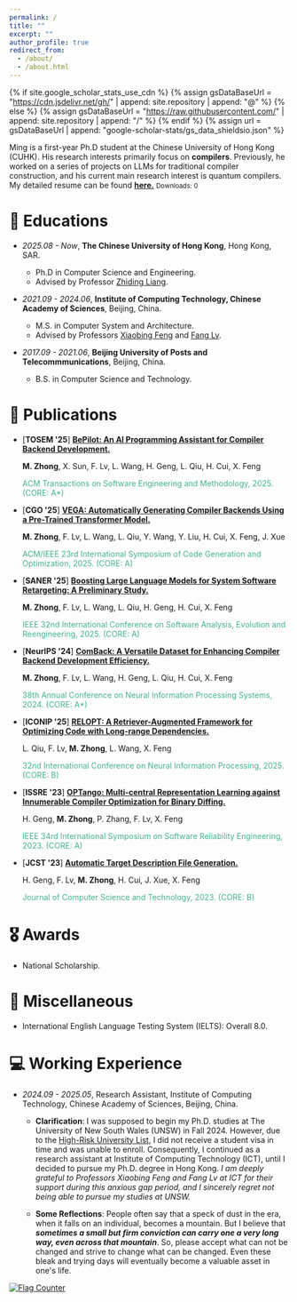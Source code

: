 ```yaml
---
permalink: /
title: ""
excerpt: ""
author_profile: true
redirect_from: 
  - /about/
  - /about.html
---
```


{% if site.google_scholar_stats_use_cdn %}
{% assign gsDataBaseUrl = "https://cdn.jsdelivr.net/gh/" | append: site.repository | append: "@" %}
{% else %}
{% assign gsDataBaseUrl = "https://raw.githubusercontent.com/" | append: site.repository | append: "/" %}
{% endif %}
{% assign url = gsDataBaseUrl | append: "google-scholar-stats/gs_data_shieldsio.json" %}

<span class='anchor' id='about-me'></span>

Ming is a first-year Ph.D student at the Chinese University of Hong Kong (CUHK). His research interests primarily focus on **compilers**. Previously, he worked on a series of projects on LLMs for traditional compiler construction, and his current main research interest is quantum compilers. My detailed resume can be found <a id="cv-link" href="files/resume_Ming.pdf" target="_blank"><b>here.</b></a>
<small> Downloads: <span id="cv-count">0</span></small>

<script>
(function () {
  const NS = "dockzhong1105.github.io"; 
  const KEY = "cv_downloads";      

  const countEl = document.getElementById("cv-count");
  const linkEl  = document.getElementById("cv-link");

  // 读取当前计数
  fetch("https://api.countapi.xyz/get/" + encodeURIComponent(NS) + "/" + encodeURIComponent(KEY))
    .then(r => r.json())
    .then(d => { if (typeof d.value === "number") countEl.textContent = d.value; })
    .catch(() => { /* 静默失败即可 */ });

  // 点击时自增并更新显示
  linkEl.addEventListener("click", function () {
    fetch("https://api.countapi.xyz/hit/" + encodeURIComponent(NS) + "/" + encodeURIComponent(KEY))
      .then(r => r.json())
      .then(d => { if (typeof d.value === "number") countEl.textContent = d.value; })
      .catch(() => { /* 忽略错误，不影响下载 */ });
  });
})();
</script>


# 📖 Educations
- *2025.08 - Now*, **The Chinese University of Hong Kong**, Hong Kong, SAR.
  - Ph.D in Computer Science and Engineering.
  - Advised by Professor [Zhiding Liang](https://www.innovationadvancedlab.com/team).


- *2021.09 - 2024.06*, **Institute of Computing Technology, Chinese Academy of Sciences**, Beijing, China.
  - M.S. in Computer System and Architecture.
  - Advised by Professors [Xiaobing Feng](https://people.ucas.ac.cn/~fengxiaobing) and [Fang Lv](https://lvfang1109.github.io/).


- *2017.09 - 2021.06*, **Beijing University of Posts and Telecommmunications**, Beijing, China.
  - B.S. in Computer Science and Technology.


<!-- # 🔥 News
- *2022.02*: &nbsp;🎉🎉 Lorem ipsum dolor sit amet, consectetur adipiscing elit. Vivamus ornare aliquet ipsum, ac tempus justo dapibus sit amet. 
- *2022.02*: &nbsp;🎉🎉 Lorem ipsum dolor sit amet, consectetur adipiscing elit. Vivamus ornare aliquet ipsum, ac tempus justo dapibus sit amet.  -->

# 📝 Publications 

- [<b>TOSEM &#39;25</b>] [**BePilot: An AI Programming Assistant for Compiler Backend Development.**](xxxxx)
    
   **M. Zhong**, X. Sun, F. Lv, L. Wang, H. Geng, L. Qiu, H. Cui, X. Feng
   <p style="color:#44b389"> ACM Transactions on Software Engineering and Methodology, 2025. (CORE: A*)</p>


- [<b>CGO &#39;25</b>] [**VEGA: Automatically Generating Compiler Backends Using a Pre-Trained Transformer Model.**](https://dl.acm.org/doi/10.1145/3696443.3708931)
    
   **M. Zhong**, F. Lv, L. Wang, L. Qiu, Y. Wang, Y. Liu, H. Cui, X. Feng, J. Xue
   <p style="color:#44b389"> ACM/IEEE 23rd International Symposium of Code Generation and Optimization, 2025. (CORE: A)</p>

- [<b>SANER &#39;25</b>] [**Boosting Large Language Models for System Software Retargeting: A Preliminary Study.**](https://ieeexplore.ieee.org/abstract/document/10992492)
    
   **M. Zhong**, F. Lv, L. Wang, L. Qiu, H. Geng, H. Cui, X. Feng
   <p style="color:#44b389"> IEEE 32nd International Conference on Software Analysis, Evolution and Reengineering, 2025. (CORE: A)</p>

- [<b>NeurIPS &#39;24</b>] [**ComBack: A Versatile Dataset for Enhancing Compiler Backend Development Efficiency.**](https://neurips.cc/virtual/2024/poster/97455)
    
   **M. Zhong**, F. Lv, L. Wang, H. Geng, L. Qiu, H. Cui, X. Feng
   <p style="color:#44b389"> 38th Annual Conference on Neural Information Processing Systems, 2024. (CORE: A*)</p>

- [<b>ICONIP &#39;25</b>] [**RELOPT: A Retriever-Augmented Framework for Optimizing Code with Long-range Dependencies.**](xxxx)
    
   L. Qiu, F. Lv, **M. Zhong**, L. Wang,  X. Feng
   <p style="color:#44b389"> 32nd International Conference on Neural Information Processing, 2025. (CORE: B)</p>

- [<b>ISSRE &#39;23</b>] [**OPTango: Multi-central Representation Learning against Innumerable Compiler Optimization for Binary Diffing.**](https://ieeexplore.ieee.org/document/10301269)
    
   H. Geng, **M. Zhong**, P. Zhang, F. Lv, X. Feng
   <p style="color:#44b389"> IEEE 34rd International Symposium on Software Reliability Engineering, 2023. (CORE: A)</p>

- [<b>JCST &#39;23</b>] [**Automatic Target Description File Generation.**](https://dl.acm.org/doi/abs/10.1007/s11390-022-1919-x)
    
   H. Geng, F. Lv, **M. Zhong**, H. Cui, J. Xue, X. Feng
   <p style="color:#44b389"> Journal of Computer Science and Technology, 2023. (CORE: B)</p>





<!-- [**Project**](https://scholar.google.com/citations?view_op=view_citation&hl=zh-CN&user=DhtAFkwAAAAJ&citation_for_view=DhtAFkwAAAAJ:ALROH1vI_8AC) <strong><span class='show_paper_citations' data='DhtAFkwAAAAJ:ALROH1vI_8AC'></span></strong>
- Lorem ipsum dolor sit amet, consectetur adipiscing elit. Vivamus ornare aliquet ipsum, ac tempus justo dapibus sit amet. 
</div>
</div> -->
<!-- 
- [Lorem ipsum dolor sit amet, consectetur adipiscing elit. Vivamus ornare aliquet ipsum, ac tempus justo dapibus sit amet](https://github.com), A, B, C, **CVPR 2020** -->

# 🎖 Awards
<!-- - *2022.9* First Class Academic Scholarship in Chinese Academy of Sciences.
- *2021.12* Excellent Undergraduate Graduation Thesis in Beijing. -->
- National Scholarship. 

# 🌟 Miscellaneous
- International English Language Testing System (IELTS): Overall 8.0.


<!-- # 💬 Invited Talks
- *2021.06*, Lorem ipsum dolor sit amet, consectetur adipiscing elit. Vivamus ornare aliquet ipsum, ac tempus justo dapibus sit amet. 
- *2021.03*, Lorem ipsum dolor sit amet, consectetur adipiscing elit. Vivamus ornare aliquet ipsum, ac tempus justo dapibus sit amet.  \| [\[video\]](https://github.com/)  -->

# 💻 Working Experience
- *2024.09 - 2025.05*, Research Assistant, Institute of Computing Technology, Chinese Academy of Sciences, Beijing, China.

   - **Clarification**: I was supposed to begin my Ph.D. studies at The University of New South Wales (UNSW) in Fall 2024. However, due to the [High-Risk University List](https://en.wikipedia.org/wiki/Proclamation_10043), I did not receive a student visa in time and was unable to enroll. Consequently, I continued as a research assistant at Institute of Computing Technology (ICT), until I decided to pursue my Ph.D. degree in Hong Kong.
   *I am deeply grateful to Professors Xiaobing Feng and Fang Lv at ICT for their support during this anxious gap period, and I sincerely regret not being able to pursue my studies at UNSW.*

   - **Some Reflections**: People often say that a speck of dust in the era, when it falls on an individual, becomes a mountain. But I believe that **_sometimes a small but firm conviction can carry one a very long way, even across that mountain_**. So, please accept what can not be changed and strive to change what can be changed. Even these bleak and trying days will eventually become a valuable asset in one's life.


<a href="http://s01.flagcounter.com/more/MshA"><img src="https://s01.flagcounter.com/count2/MshA/bg_FFFFFF/txt_000000/border_CCCCCC/columns_2/maxflags_10/viewers_0/labels_0/pageviews_0/flags_0/percent_0/" alt="Flag Counter" border="0"></a>